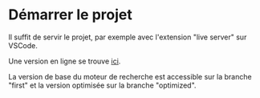 # Démarrer le projet

Il suffit de servir le projet, par exemple avec l'extension "live server" sur VSCode.

Une version en ligne se trouve [ici](https://ohminod.github.io/frontend-petits_plats/).

La version de base du moteur de recherche est accessible sur la branche "first" et la version optimisée sur la branche "optimized".
